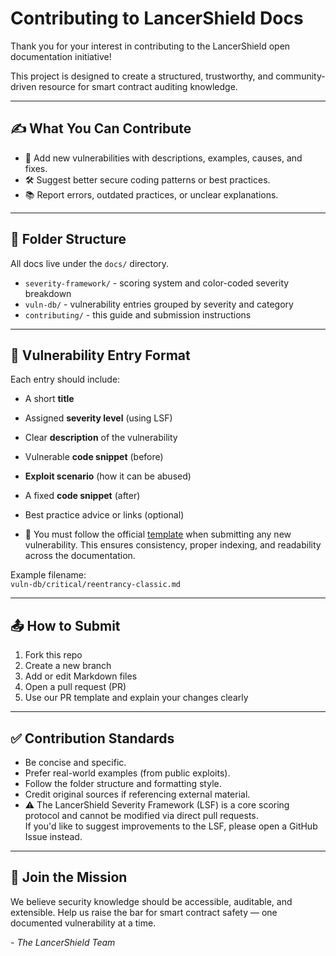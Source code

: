 # Contributing to LancerShield Docs

Thank you for your interest in contributing to the LancerShield open documentation initiative!

This project is designed to create a structured, trustworthy, and community-driven resource for smart contract auditing knowledge.

---

## ✍️ What You Can Contribute

- 🐞 Add new vulnerabilities with descriptions, examples, causes, and fixes.
- 🛠️ Suggest better secure coding patterns or best practices.
- 📚 Report errors, outdated practices, or unclear explanations.

---

## 📁 Folder Structure

All docs live under the `docs/` directory.

- `severity-framework/` - scoring system and color-coded severity breakdown
- `vuln-db/` - vulnerability entries grouped by severity and category
- `contributing/` - this guide and submission instructions

---

## 🧾 Vulnerability Entry Format

Each entry should include:

- A short **title**
- Assigned **severity level** (using LSF)
- Clear **description** of the vulnerability
- Vulnerable **code snippet** (before)
- **Exploit scenario** (how it can be abused)
- A fixed **code snippet** (after)
- Best practice advice or links (optional)

- 🧩 You must follow the official [template](../vuln-db/template.md) when submitting any new vulnerability. This ensures consistency, proper indexing, and readability across the documentation.

Example filename:  
`vuln-db/critical/reentrancy-classic.md`

---

## 📤 How to Submit

1. Fork this repo
2. Create a new branch
3. Add or edit Markdown files
4. Open a pull request (PR)
5. Use our PR template and explain your changes clearly

---

## ✅ Contribution Standards

- Be concise and specific.
- Prefer real-world examples (from public exploits).
- Follow the folder structure and formatting style.
- Credit original sources if referencing external material.
- ⚠️ The LancerShield Severity Framework (LSF) is a core scoring protocol and cannot be modified via direct pull requests.  
  If you'd like to suggest improvements to the LSF, please open a GitHub Issue instead.

---

## 🤝 Join the Mission

We believe security knowledge should be accessible, auditable, and extensible. Help us raise the bar for smart contract safety — one documented vulnerability at a time.

_- The LancerShield Team_
